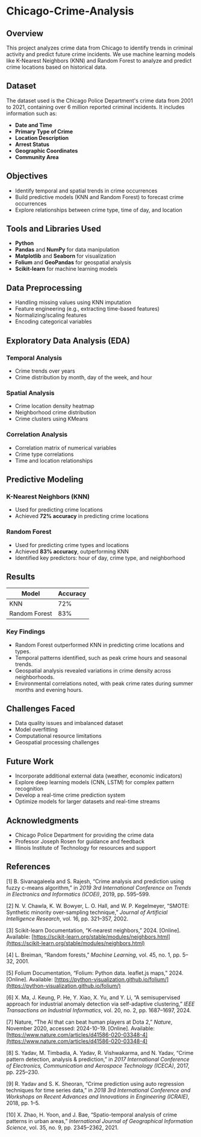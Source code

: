 # Chicago-Crime-Analysis

## Overview

This project analyzes crime data from Chicago to identify trends in criminal activity and predict future crime incidents. We use machine learning models like K-Nearest Neighbors (KNN) and Random Forest to analyze and predict crime locations based on historical data.

## Dataset

The dataset used is the Chicago Police Department's crime data from 2001 to 2021, containing over 6 million reported criminal incidents. It includes information such as:

- **Date and Time**
- **Primary Type of Crime**
- **Location Description**
- **Arrest Status**
- **Geographic Coordinates**
- **Community Area**

## Objectives

- Identify temporal and spatial trends in crime occurrences
- Build predictive models (KNN and Random Forest) to forecast crime occurrences
- Explore relationships between crime type, time of day, and location

## Tools and Libraries Used

- **Python**
- **Pandas** and **NumPy** for data manipulation
- **Matplotlib** and **Seaborn** for visualization
- **Folium** and **GeoPandas** for geospatial analysis
- **Scikit-learn** for machine learning models

## Data Preprocessing

- Handling missing values using KNN imputation
- Feature engineering (e.g., extracting time-based features)
- Normalizing/scaling features
- Encoding categorical variables

## Exploratory Data Analysis (EDA)

### Temporal Analysis
- Crime trends over years
- Crime distribution by month, day of the week, and hour

### Spatial Analysis
- Crime location density heatmap
- Neighborhood crime distribution
- Crime clusters using KMeans

### Correlation Analysis
- Correlation matrix of numerical variables
- Crime type correlations
- Time and location relationships

## Predictive Modeling

### K-Nearest Neighbors (KNN)
- Used for predicting crime locations
- Achieved **72% accuracy** in predicting crime locations

### Random Forest
- Used for predicting crime types and locations
- Achieved **83% accuracy**, outperforming KNN
- Identified key predictors: hour of day, crime type, and neighborhood

## Results

| Model           | Accuracy |
|------------------|----------|
| KNN              | 72%      |
| Random Forest    | 83%      |

### Key Findings
- Random Forest outperformed KNN in predicting crime locations and types.
- Temporal patterns identified, such as peak crime hours and seasonal trends.
- Geospatial analysis revealed variations in crime density across neighborhoods.
- Environmental correlations noted, with peak crime rates during summer months and evening hours.

## Challenges Faced

- Data quality issues and imbalanced dataset
- Model overfitting
- Computational resource limitations
- Geospatial processing challenges

## Future Work

- Incorporate additional external data (weather, economic indicators)
- Explore deep learning models (CNN, LSTM) for complex pattern recognition
- Develop a real-time crime prediction system
- Optimize models for larger datasets and real-time streams

## Acknowledgments

- Chicago Police Department for providing the crime data
- Professor Joseph Rosen for guidance and feedback
- Illinois Institute of Technology for resources and support

## References

[1] B. Sivanagaleela and S. Rajesh, “Crime analysis and prediction using fuzzy c-means algorithm,” in *2019 3rd International Conference on Trends in Electronics and Informatics (ICOEI)*, 2019, pp. 595–599.

[2] N. V. Chawla, K. W. Bowyer, L. O. Hall, and W. P. Kegelmeyer, “SMOTE: Synthetic minority over-sampling technique,” *Journal of Artificial Intelligence Research*, vol. 16, pp. 321–357, 2002.

[3] Scikit-learn Documentation, “K-nearest neighbors,” 2024. [Online]. Available: [https://scikit-learn.org/stable/modules/neighbors.html](https://scikit-learn.org/stable/modules/neighbors.html)

[4] L. Breiman, “Random forests,” *Machine Learning*, vol. 45, no. 1, pp. 5–32, 2001.

[5] Folium Documentation, “Folium: Python data. leaflet.js maps,” 2024. [Online]. Available: [https://python-visualization.github.io/folium/](https://python-visualization.github.io/folium/)

[6] X. Ma, J. Keung, P. He, Y. Xiao, X. Yu, and Y. Li, “A semisupervised approach for industrial anomaly detection via self-adaptive clustering,” *IEEE Transactions on Industrial Informatics*, vol. 20, no. 2, pp. 1687–1697, 2024.

[7] Nature, “The AI that can beat human players at Dota 2,” *Nature*, November 2020, accessed: 2024-10-19. [Online]. Available: [https://www.nature.com/articles/d41586-020-03348-4](https://www.nature.com/articles/d41586-020-03348-4)

[8] S. Yadav, M. Timbadia, A. Yadav, R. Vishwakarma, and N. Yadav, “Crime pattern detection, analysis & prediction,” in *2017 International Conference of Electronics, Communication and Aerospace Technology (ICECA)*, 2017, pp. 225–230.

[9] R. Yadav and S. K. Sheoran, “Crime prediction using auto regression techniques for time series data,” in *2018 3rd International Conference and Workshops on Recent Advances and Innovations in Engineering (ICRAIE)*, 2018, pp. 1–5.

[10] X. Zhao, H. Yoon, and J. Bae, “Spatio-temporal analysis of crime patterns in urban areas,” *International Journal of Geographical Information Science*, vol. 35, no. 9, pp. 2345–2362, 2021.

